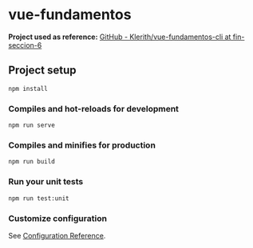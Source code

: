 # vue-fundamentos

**Project used as reference:** [GitHub - Klerith/vue-fundamentos-cli at fin-seccion-6](https://github.com/Klerith/vue-fundamentos-cli/tree/fin-seccion-6) 

## Project setup

```
npm install
```

### Compiles and hot-reloads for development

```
npm run serve
```

### Compiles and minifies for production

```
npm run build
```

### Run your unit tests

```
npm run test:unit
```

### Customize configuration

See [Configuration Reference](https://cli.vuejs.org/config/).
